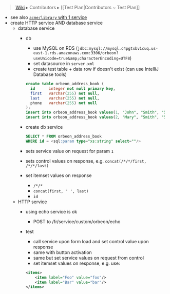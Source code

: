> [Wiki](Home) ▸ Contributors ▸ [[Test Plan|Contributors ~ Test Plan]]

- see also [`acme/library` with 1 service](./Contributors-:-Test-Plan-:-Section-Templates)
- create HTTP service AND database service
    - database service
        - db
            - use MySQL on RDS (`jdbc:mysql://mysql.c4pgtxbv1cuq.us-east-1.rds.amazonaws.com:3306/orbeon?useUnicode=true&amp;characterEncoding=UTF8`)
            - set datasource in `server.xml`
            - create test table + data row if doesn't exist (can use IntelliJ Database tools)

            ```sql
            create table orbeon_address_book (
              id      integer not null primary key,
              first   varchar(255) not null,
              last    varchar(255) not null,
              phone   varchar(255) not null
            );
            insert into orbeon_address_book values(1, "John", "Smith", "5551231234");
            insert into orbeon_address_book values(2, "Mary", "Smith", "5551111111");
            ```
        - create db service

            ```sql
            SELECT * FROM orbeon_address_book 
            WHERE id = <sql:param type="xs:string" select=""/>
            ```
        - sets service value on request for param `1`
        - sets control values on response, e.g. `concat(/*/*/first, /*/*/last)`
        - set itemset values on response 
            - `/*/*`
            - `concat(first, ' ', last)`
            - `id`
    - HTTP service
        - using echo service is ok
            - POST to /fr/service/custom/orbeon/echo
        - test
            - call service upon form load and set control value upon response
            - same with button activation
            - same but set service values on request from control
            - set itemset values on response, e.g. use:

            ```xml
            <items>
                <item label="Foo" value="foo"/>
                <item label="Bar" value="bar"/>
            </items>
            ```

[2]: https://github.com/orbeon/orbeon-forms/issues/1230